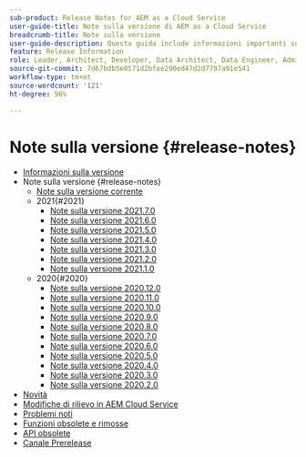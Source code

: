 ```yaml
---
sub-product: Release Notes for AEM as a Cloud Service
user-guide-title: Note sulla versione di AEM as a Cloud Service
breadcrumb-title: Note sulla versione
user-guide-description: Questa guida include informazioni importanti sull’ultima versione di Experience Manager as a Cloud Service e illustra le funzioni nuove, obsolete e rimosse, nonché i problemi noti.
feature: Release Information
role: Leader, Architect, Developer, Data Architect, Data Engineer, Admin, User
source-git-commit: 7d67bdb5e0571d2bfee290ed47d2d7797a91e541
workflow-type: tm+mt
source-wordcount: '121'
ht-degree: 96%

---
```



# Note sulla versione {#release-notes}

+ [Informazioni sulla versione](/help/release-notes/home.md)
+ Note sulla versione {#release-notes}
   + [Note sulla versione corrente](/help/release-notes/release-notes-cloud/release-notes-current.md)
   + 2021{#2021}
      + [Note sulla versione 2021.7.0](/help/release-notes/release-notes-cloud/2021/release-notes-2021-7-0.md)
      + [Note sulla versione 2021.6.0](/help/release-notes/release-notes-cloud/2021/release-notes-2021-6-0.md)
      + [Note sulla versione 2021.5.0](/help/release-notes/release-notes-cloud/2021/release-notes-2021-5-0.md)
      + [Note sulla versione 2021.4.0](/help/release-notes/release-notes-cloud/2021/release-notes-2021-4-0.md)
      + [Note sulla versione 2021.3.0](/help/release-notes/release-notes-cloud/2021/release-notes-2021-3-0.md)
      + [Note sulla versione 2021.2.0](/help/release-notes/release-notes-cloud/2021/release-notes-2021-2-0.md)
      + [Note sulla versione 2021.1.0](/help/release-notes/release-notes-cloud/2021/release-notes-2021-1-0.md)
   + 2020{#2020}
      + [Note sulla versione 2020.12.0](/help/release-notes/release-notes-cloud/2020/release-notes-2020-12-0.md)
      + [Note sulla versione 2020.11.0](/help/release-notes/release-notes-cloud/2020/release-notes-2020-11-0.md)
      + [Note sulla versione 2020.10.0](/help/release-notes/release-notes-cloud/2020/release-notes-2020-10-0.md)
      + [Note sulla versione 2020.9.0](/help/release-notes/release-notes-cloud/2020/release-notes-2020-9-0.md)
      + [Note sulla versione 2020.8.0](/help/release-notes/release-notes-cloud/2020/release-notes-2020-8-0.md)
      + [Note sulla versione 2020.7.0](/help/release-notes/release-notes-cloud/2020/release-notes-2020-7-0.md)
      + [Note sulla versione 2020.6.0](/help/release-notes/release-notes-cloud/2020/release-notes-2020-6-0.md)
      + [Note sulla versione 2020.5.0](/help/release-notes/release-notes-cloud/2020/release-notes-2020-5-0.md)
      + [Note sulla versione 2020.4.0](/help/release-notes/release-notes-cloud/2020/release-notes-2020-4-0.md)
      + [Note sulla versione 2020.3.0](/help/release-notes/release-notes-cloud/2020/release-notes-2020-3-0.md)
      + [Note sulla versione 2020.2.0](/help/release-notes/release-notes-cloud/2020/release-notes-2020-2-0.md)
+ [Novità ](what-is-new.md)
+ [Modifiche di rilievo in AEM Cloud Service](aem-cloud-changes.md)
+ [Problemi noti](known-issues.md)
+ [Funzioni obsolete e rimosse](deprecated-removed-features.md)
+ [API obsolete](deprecated-apis.md)
+ [Canale Prerelease](prerelease.md)
